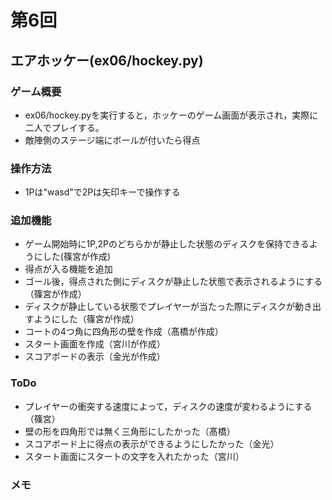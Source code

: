 # 第6回
## エアホッケー(ex06/hockey.py)
### ゲーム概要
- ex06/hockey.pyを実行すると，ホッケーのゲーム画面が表示され，実際に二人でプレイする。
- 敵陣側のステージ端にボールが付いたら得点
### 操作方法
- 1Pは"wasd"で2Pは矢印キーで操作する
### 追加機能
- ゲーム開始時に1P,2Pのどちらかが静止した状態のディスクを保持できるようにした(篠宮が作成)
- 得点が入る機能を追加
- ゴール後，得点された側にディスクが静止した状態で表示されるようにする（篠宮が作成）
- ディスクが静止している状態でプレイヤーが当たった際にディスクが動き出すようにした（篠宮が作成）
- コートの4つ角に四角形の壁を作成（髙橋が作成）
- スタート画面を作成（宮川が作成）
- スコアボードの表示（金光が作成）
### ToDo
- プレイヤーの衝突する速度によって，ディスクの速度が変わるようにする（篠宮）
- 壁の形を四角形では無く三角形にしたかった（髙橋）
- スコアボード上に得点の表示ができるようにしたかった（金光）
- スタート画面にスタートの文字を入れたかった（宮川）
### メモ
